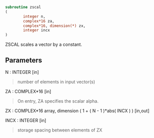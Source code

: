 ```fortran
subroutine zscal
(
        integer n,
        complex*16 za,
        complex*16, dimension(*) zx,
        integer incx
)
```

ZSCAL scales a vector by a constant.

## Parameters
N : INTEGER [in]
> number of elements in input vector(s)

ZA : COMPLEX*16 [in]
> On entry, ZA specifies the scalar alpha.

ZX : COMPLEX*16 array, dimension ( 1 + ( N - 1 )*abs( INCX ) ) [in,out]

INCX : INTEGER [in]
> storage spacing between elements of ZX
